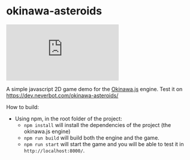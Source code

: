 # okinawa-asteroids

![npm](https://img.shields.io/npm/v/okinawa.js?label=okinawa.js)

A simple javascript 2D game demo for the [Okinawa.js](https://github.com/okinawa-dev/okinawa.js) engine. Test it on https://dev.neverbot.com/okinawa-asteroids/

How to build:

- Using npm, in the root folder of the project:
  - `npm install` will install the dependencies of the project (the okinawa.js engine)
  - `npm run build` will build both the engine and the game.
  - `npm run start` will start the game and you will be able to test it in `http://localhost:8000/`.
